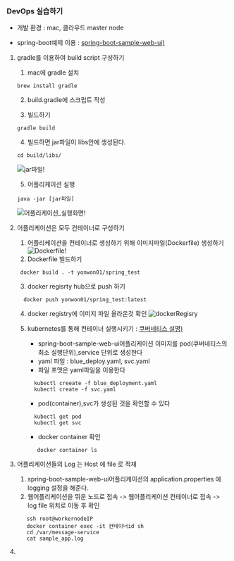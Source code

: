 ### DevOps 실습하기

* 개발 환경 : mac, 클라우드 master node

* spring-boot예제 이용 : [spring-boot-sample-web-ui)](https://github.com/spring-projects/spring-boot/tree/v2.0.2.RELEASE/spring-boot-samples/spring-boot-sample-web-ui) 

 1) gradle를 이용하여 build script 구성하기 

     1) mac에 gradle 설치
     ```
    brew install gradle
     ```
     2) build.gradle에 스크립트 작성
    
    3) 빌드하기
     
     ```
    gradle build
     ```
     4) 빌드하면 jar파일이 libs안에 생성된다.
     ```
    cd build/libs/
     ```
    ![jar파일!]()
    
    5) 어플리케이션 실행
     ```
    java -jar [jar파일]
     ```
     ![어플리케이션_실행화면!]()

2) 어플리케이션은 모두 컨테이너로 구성하기
    1) 어플리케이션을 컨테이너로 생성하기 위해 이미지파일(Dockerfile) 생성하기
    ![Dockerfile!]()
    2) Dockerfile 빌드하기
      ```
       docker build . -t yonwon01/spring_test
      ```
    3) docker regisrty hub으로 push 하기
     ```
       docker push yonwon01/spring_test:latest
     ```
    4) docker registry에 이미지 파일 올라온것 확인
    ![dockerRegisry]()
    
    5) kubernetes를 통해 컨테이너 실행시키기 : [쿠버네티스 설명)]()
       -  spring-boot-sample-web-ui어플리케이션 이미지를 pod(쿠버네티스의 최소 실행단위),service 단위로 생성한다
       -  yaml 파일 : blue_deploy.yaml, svc.yaml
       -  파일 포맷은 yaml파일을 이용한다
        ```
          kubectl creeate -f blue_deployment.yaml
          kubectl create -f svc.yaml
        ```  
       -  pod(container),svc가 생성된 것을 확인할 수 있다
        ```
          kubectl get pod
          kubectl get svc
        ```  
       - docker container 확인
       ```
          docker container ls
       ```  
3) 어플리케이션들의 Log 는 Host 에 file 로 적재
     1) spring-boot-sample-web-ui어플리케이션의 application.properties 에 logging 설정을 해준다.
     2)  웹어플리케이션을 뛰운 노드로 접속 -> 웹어플리케이션 컨테이너로 접속 -> log file 위치로 이동 후 확인
     
      ```
         ssh root@workernodeIP
         docker container exec -it 컨테이너id sh
         cd /var/message-service
         cat sample_app.log
      ```  
      
4)

